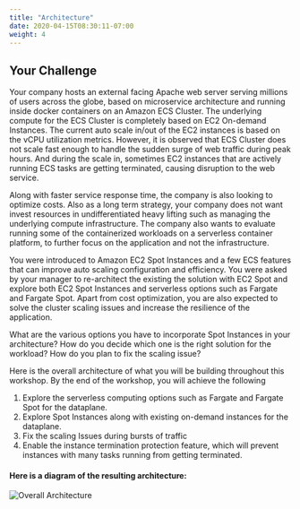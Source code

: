 ```yaml
---
title: "Architecture"
date: 2020-04-15T08:30:11-07:00
weight: 4
---
```


Your Challenge
---

Your company hosts an external facing Apache web server serving millions of users across the globe, based on microservice architecture and running inside docker containers on an Amazon ECS Cluster. The underlying compute for the ECS Cluster is completely based on EC2 On-demand Instances. The current auto scale in/out of the EC2 instances is based on the vCPU utilization metrics. However, it is observed that ECS Cluster does not scale fast enough to handle the sudden surge of web traffic during peak hours. And during the scale in, sometimes EC2 instances that are actively running ECS tasks are getting terminated, causing disruption to the web service. 

Along with faster service response time, the company is also looking to optimize costs. Also as a long term strategy, your company does not want invest resources in undifferentiated heavy lifting such as managing the underlying compute infrastructure. The company also wants to evaluate running some of the containerized workloads on a serverless container platform, to further focus on the application and not the infrastructure.

You were introduced to Amazon EC2 Spot Instances and a few ECS features that can improve auto scaling configuration and efficiency. You were asked by your manager to re-architect the existing the solution with EC2 Spot and explore both EC2 Spot Instances and serverless options such as Fargate and Fargate Spot. Apart from cost optimization, you are also expected to solve the cluster scaling issues and increase the resilience of the application.

What are the various options you have to incorporate Spot Instances in your architecture? 
How do you decide which one is the right solution for the workload? How do you plan to fix the scaling issue?

Here is the overall architecture of what you will be building throughout this workshop. By the end of the workshop, you will achieve the following 

1. Explore the serverless computing options such as Fargate and Fargate Spot for the dataplane.
2. Explore Spot Instances along with existing on-demand instances for the dataplane.
3. Fix the scaling Issues during bursts of traffic
4. Enable the instance termination protection feature, which will prevent instances with many tasks running from getting terminated.


#### Here is a diagram of the resulting architecture:
![Overall Architecture](/images/ecs-spot-capacity-providers/architecture1.png)
